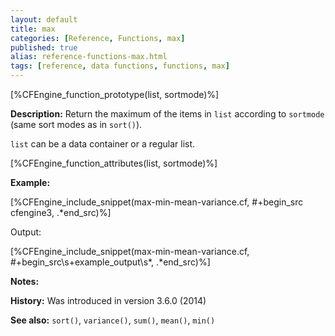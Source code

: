 ```yaml
---
layout: default
title: max
categories: [Reference, Functions, max]
published: true
alias: reference-functions-max.html
tags: [reference, data functions, functions, max]
---
```


[%CFEngine_function_prototype(list, sortmode)%]

**Description:** Return the maximum of the items in `list` according to `sortmode` (same sort modes as in `sort()`).

`list` can be a data container or a regular list.

[%CFEngine_function_attributes(list, sortmode)%]

**Example:**

[%CFEngine_include_snippet(max-min-mean-variance.cf, #\+begin_src cfengine3, .*end_src)%]

Output:

[%CFEngine_include_snippet(max-min-mean-variance.cf, #\+begin_src\s+example_output\s*, .*end_src)%]

**Notes:**  
   
**History:** Was introduced in version 3.6.0 (2014)

**See also:** `sort()`, `variance()`, `sum()`, `mean()`, `min()`
